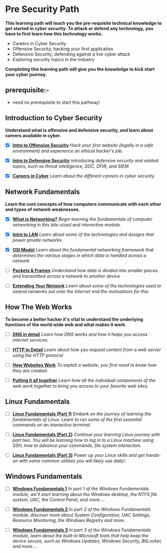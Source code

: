 # Pre Security Path

**This learning path will teach you the pre-requisite technical knowledge to get started in cyber security. To attack or defend any technology, you have to first learn how this technology works.**

- Careers in Cyber Security
- Offensive Security; hacking your first application
- Defensive Security; defending against a live cyber attack
- Exploring security topics in the industry

**Completing this learning path will give you the knowledge to kick start your cyber journey.**

## prerequisite:-

- need no prerequisite to start this pathway!

## Introduction to Cyber Security

**Understand what is offensive and defensive security, and learn about careers available in cyber.**

- [x] [**Intro to Offensive Security**](https://tryhackme.com/r/room/introtooffensivesecurity) *Hack your first website (legally in a safe environment) and experience an ethical hacker's job.*

- [x] [**Intro to Defensive Security**](https://tryhackme.com/r/room/defensivesecurity) *Introducing defensive security and related topics, such as threat intelligence, SOC, DFIR, and SIEM.*

- [x] [**Careers in Cyber**](https://tryhackme.com/r/room/careersincyber) *Learn about the different careers in cyber security.*

## Network Fundamentals

**Learn the core concepts of how computers communicate with each other and types of network weaknesses.**

- [x] [**What is Networking?**](https://tryhackme.com/r/room/whatisnetworking) *Begin learning the fundamentals of computer networking in this bite-sized and interactive module.*

- [x] [**Intro to LAN**](https://tryhackme.com/r/room/introtolan) *Learn about some of the technologies and designs that power private networks*

- [x] [**OSI Model**](https://tryhackme.com/r/room/osimodelzi) *Learn about the fundamental networking framework that determines the various stages in which data is handled across a network*

- [ ] [**Packets & Frames**](https://tryhackme.com/r/room/packetsframes) *Understand how data is divided into smaller pieces and transmitted across a network to another device*

- [ ] [**Extending Your Network**](https://tryhackme.com/r/room/extendingyournetwork) *Learn about some of the technologies used to extend networks out onto the Internet and the motivations for this.*

## How The Web Works

**To become a better hacker it's vital to understand the underlying functions of the world wide web and what makes it work.**

- [ ] [**DNS in detail**](https://tryhackme.com/r/room/dnsindetail) *Learn how DNS works and how it helps you access internet services.*

- [ ] [**HTTP in Detail**](https://tryhackme.com/r/room/httpindetail) *Learn about how you request content from a web server using the HTTP protocol*

- [ ] [**How Websites Work**](https://tryhackme.com/r/room/howwebsiteswork) *To exploit a website, you first need to know how they are created.*

- [ ] [**Putting it all together**](https://tryhackme.com/r/room/puttingitalltogether) *Learn how all the individual components of the web work together to bring you access to your favorite web sites.*

## Linux Fundamentals

- [ ] [**Linux Fundamentals (Part 1)**](https://tryhackme.com/room/linuxfundamentalspart1) *Embark on the journey of learning the fundamentals of Linux. Learn to run some of the first essential commands on an interactive terminal*.

- [ ] [**Linux Fundamentals (Part 2)**](https://tryhackme.com/room/linuxfundamentalspart2) *Continue your learning Linux journey with part two. You will be learning how to log in to a Linux machine using SSH, how to advance your commands, file system interaction*.

- [ ] [**Linux Fundamentals (Part 3)**](https://tryhackme.com/room/linuxfundamentalspart3) *Power up your Linux skills and get hands-on with some common utilities you will likely use daily!*.

## Windows Fundamentals

- [ ] [**Windows Fundamentals 1**](https://tryhackme.com/room/windowsfundamentals1xbx) *In part 1 of the Windows Fundamentals module, we'll start learning about the Windows desktop, the NTFS file system, UAC, the Control Panel, and more…*.

- [ ] [**Windows Fundamentals 2**](https://tryhackme.com/room/windowsfundamentals2x0x) *In part 2 of the Windows Fundamentals module, discover more about System Configuration, UAC Settings, Resource Monitoring, the Windows Registry and more*.

- [ ] [**Windows Fundamentals 3**](https://tryhackme.com/room/windowsfundamentals3xzx) *In part 3 of the Windows Fundamentals module, learn about the built-in Microsoft tools that help keep the device secure, such as Windows Updates, Windows Security, BitLocker, and more...*.
